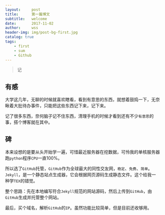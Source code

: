 ```yaml
---
layout:     post
title:      第一篇博文
subtitle:   welcome
date:       2017-11-02
author:     wss
header-img: img/post-bg-first.jpg
catalog: true
tags:
    - first
    - sum
    - Github
---
```



>记

## 有感
 
大学这几年，无聊的时候就喜欢瞎看，看到有意思的东西，就想着鼓捣一下，无奈瞅着大批待办事件，只能把这些东西记下来，记下来。

记了很多东西，奈何脑子记不住东西，清理手机的时候才看到还有不少`有意思`的事，搭个博客就在其中。

## 碑

本来设想的是要从头开始学一遍，可惜最近服务器在挖数据，可怜我的单核服务器跑`python`程序`CPU`一直100%。

所以选了`GitHub`托管，`GitHub`作为全球最大的同性交友网，`稳定`、`免费`、`简单`。`Jekyll`，是一个静态站点生成器，它会根据网页源码生成静态文件。这个给我一种学`TEX`的错觉。

整个思路：先在本地编写符合`Jekyll`规范的网站源码，然后上传到`GitHub`，由`GitHub`生成并托管整个网站。
	
最后，买个域名，解析`GitHub`的`IP`。虽然功能比较简单，但是目前还收够用。
	



	


